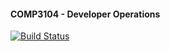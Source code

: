 #### COMP3104 - Developer Operations
[![Build Status](https://app.travis-ci.com/mingyangGBC/comp3104.svg?branch=travis)](https://app.travis-ci.com/mingyangGBC/comp3104)